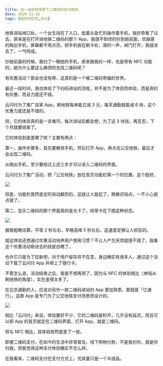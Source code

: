 ```yaml
---
title: 谈一谈地铁场景下二维码的支付体验
date: 2020-11-26
tags: [我的叨叨念,支付]
---
```


地铁进站闸口处，一个女生挡在了入口，低着头急忙的操作着手机，我好奇看了过去，原来是在打开进地铁二维码的那个 App，我很不耐烦的抄到她前面，优越感的掏出手机，屏幕都不用点亮，把手机放在刷卡处，滴的一声，闸门打开，我就进去了，一气呵成。
<!-- more -->
抄她前面的时候，我扫了一眼她的手机，原来跟我的一样，也是带有 NFC 功能的，她为什么要这么麻烦的去找二维码呢？

有优惠活动？那会也没有呀，这真的是一个被二维码带偏的世界。

最近一段时间，我也体验了下扫码进站的流程，并不是为了体验而体验，而是真的有优惠，而且力度还不错。

云闪付为了推广自家 App，刷地铁每单能立减 3 元，每天通勤就能减 6 块，这个优惠力度还是不错的。

但，它的体验真的是一言难尽。每次进站后都会想，为了这 3 块钱，再忍忍，下个月就要结束了。

它的体验到底差哪了呢？主要有两点：

第一，操作步骤多，首先要解锁手机，然后打开 App，再点击公交地铁，最后才会出现二维码。

从掏出手机，至少要经过上述三步才可以进入二维码的界面。

云闪付为了推广活动，把「公交地铁」放在首页功能栏第一个的位置，这个挺好。

![](/image/daodao/482f30c97123fb79ba96b65740e79944.jpeg)

但是，功能栏竟然是定时自动翻页的，这就让人尴尬了，稍微迟钝点，一不小心就点错了。

第二，显示二维码的那个界面真的是太卡了，经常卡在下图这种状态。

![](/image/daodao/2a557c0d153bc67728b801d02171457a.png)

据我粗略估算，平常 2 秒左右，早晚高峰 5 秒左右，这速度足够让人抓狂的。

就这体验还想通过优惠活动培养用户使用习惯？不让人产生厌烦就很不错了，我看这个优惠活动砸进去的钱是白瞎了。

也许它只是为了拉新吧，对于用户留存并不在意，身边确实有很多人，通过这个活动下载了云闪付 App 并绑上了银行卡。

不管怎么说，活动结束之后，我是不想再用了，因为与 NFC 的体验相比（单纯从刷地铁的角度），实在差得太多了。

在北京通勤的人，应该对另外一款二维码进站的 App 更加熟悉，那就是「亿通行」，这款 App 是专门为了公交地铁支付场景而设计的。

![](/image/daodao/IMG_6815.jpg)

相比「云闪付」来说，体验要好不少，它的二维码是秒开，几乎没有延迟，而且可以把 App 的首页就定在二维码界面，打开 App，就是二维码。

但与 NFC 相比，其体验依然是差了一些。

即便二维码支付，在如今的生活中非常普及，线下购物付款，不是我扫你，就是你扫我，但我觉得这种支付体验确实不怎么样。

在我看来，二维码支付在支付方式上，充其量只是一个半成品。